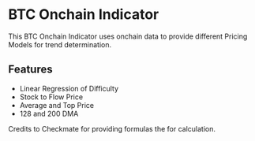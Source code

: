 # BTC Onchain Indicator
This BTC Onchain Indicator uses onchain data to provide different Pricing Models for trend determination.

## Features

- Linear Regression of Difficulty
- Stock to Flow Price
- Average and Top Price
- 128 and 200 DMA

Credits to Checkmate for providing formulas the for calculation.
